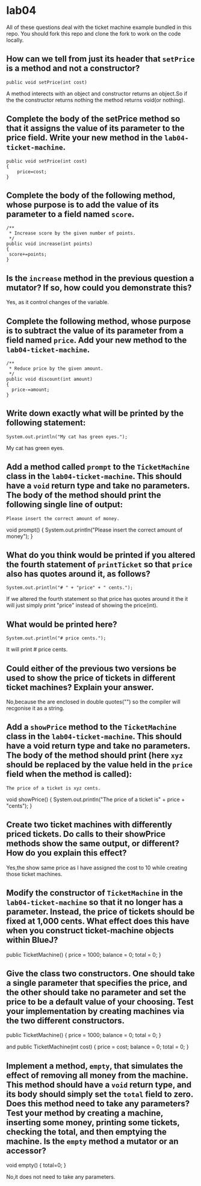 # lab04

All of these questions deal with the ticket machine example bundled in this repo. You should fork this repo and clone the fork to work on the code locally. 

## How can we tell from just its header that `setPrice` is a method and not a constructor?
```
public void setPrice(int cost)
```
A method interects with an object and constructor returns an object.So if the the constructor returns nothing the method returns void(or nothing).

## Complete the body of the setPrice method so that it assigns the value of its parameter to the price field. Write your new method in the `lab04-ticket-machine`.
	public void setPrice(int cost)
    {
        price=cost;
    }

## Complete the body of the following method, whose purpose is to add the value of its parameter to a field named `score`.
```
/**
 * Increase score by the given number of points.
 */
public void increase(int points)
{
 score+=points;
}
```
## Is the `increase` method in the previous question a mutator? If so, how could you demonstrate this?

Yes, as it control changes of the variable.

## Complete the following method, whose purpose is to subtract the value of its parameter from a field named `price`. Add your new method to the `lab04-ticket-machine`.
```
/**
 * Reduce price by the given amount.
 */
public void discount(int amount)
{
  price-=amount;
}
```

## Write down exactly what will be printed by the following statement:
```
System.out.println("My cat has green eyes.");
```
My cat has green eyes.
## Add a method called `prompt` to the `TicketMachine` class in the `lab04-ticket-machine`. This should have a `void` return type and take no parameters. The body of the method should print the following single line of output: 
```
Please insert the correct amount of money.
```
void prompt()
{
System.out.println("Please insert the correct amount of money");
}
## What do you think would be printed if you altered the fourth statement of `printTicket` so that `price` also has quotes around it, as follows?
```
System.out.println("# " + "price" + " cents.");
```
If we altered the fourth statement so that price has quotes around it the it will just simply print "price" instead of showing the price(int).
## What would be printed here?
```
System.out.println("# price cents.");
```
It will print # price cents.
## Could either of the previous two versions be used to show the price of tickets in different ticket machines? Explain your answer.

No,because the are enclosed in double quotes("") so the compiler will recgonise it as a string.

## Add a `showPrice` method to the `TicketMachine` class in the `lab04-ticket-machine`. This should have a void return type and take no parameters. The body of the method should print (here `xyz` should be replaced by the value held in the `price` field when the method is called):
```
The price of a ticket is xyz cents.
```
void showPrice()
{
System.out.println("The price of a ticket is" + price + "cents");
}

## Create two ticket machines with differently priced tickets. Do calls to their showPrice methods show the same output, or different? How do you explain this effect?
Yes,the show same price as I have assigned the cost to 10 while creating those ticket machines.

## Modify the constructor of `TicketMachine` in the `lab04-ticket-machine` so that it no longer has a parameter. Instead, the price of tickets should be fixed at 1,000 cents. What effect does this have when you construct ticket-machine objects within BlueJ?
public TicketMachine()
    {
        price = 1000;
        balance = 0;
        total = 0;
    }
## Give the class two constructors. One should take a single parameter that specifies the price, and the other should take no parameter and set the price to be a default value of your choosing. Test your implementation by creating machines via the two different constructors.
public TicketMachine()
    {
        price = 1000;
        balance = 0;
        total = 0;
    }
	
and
public TicketMachine(int cost)
    {
        price = cost;
        balance = 0;
        total = 0;
    }
## Implement a method, `empty`, that simulates the effect of removing all money from the machine. This method should have a `void` return type, and its body should simply set the `total` field to zero. Does this method need to take any parameters? Test your method by creating a machine, inserting some money, printing some tickets, checking the total, and then emptying the machine. Is the `empty` method a mutator or an accessor?
void empty()
{
total=0;
}

No,it does not need to take any parameters.
